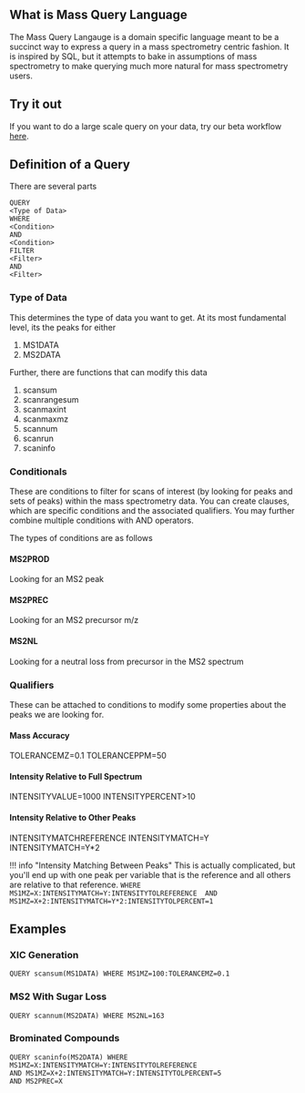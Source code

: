 

## What is Mass Query Language

The Mass Query Langauge is a domain specific language meant to be a succinct way to 
express a query in a mass spectrometry centric fashion. It is inspired by SQL, 
but it attempts to bake in assumptions of mass spectrometry to make querying much more
natural for mass spectrometry users. 

## Try it out

If you want to do a large scale query on your data, try our beta workflow [here](https://proteomics2.ucsd.edu/ProteoSAFe/index.jsp?params={%22workflow%22:%22MSQL%22,%22workflow_version%22:%22current%22}).

## Definition of a Query

There are several parts

```
QUERY
<Type of Data>
WHERE
<Condition>
AND
<Condition>
FILTER
<Filter>
AND
<Filter>
```

### Type of Data

This determines the type of data you want to get. At its most fundamental level, its the peaks
for either 

1. MS1DATA
1. MS2DATA

Further, there are functions that can modify this data

1. scansum
1. scanrangesum
1. scanmaxint
1. scanmaxmz
1. scannum
1. scanrun
1. scaninfo

### Conditionals

These are conditions to filter for scans of interest (by looking for peaks and sets of peaks) within the mass spectrometry data. You can create clauses, 
which are specific conditions and the associated qualifiers. You may further combine multiple conditions with AND operators. 

The types of conditions are as follows

#### MS2PROD

Looking for an MS2 peak

#### MS2PREC

Looking for an MS2 precursor m/z

#### MS2NL

Looking for a neutral loss from precursor in the MS2 spectrum

### Qualifiers

These can be attached to conditions to modify some properties about the peaks we are looking for. 

#### Mass Accuracy

TOLERANCEMZ=0.1
TOLERANCEPPM=50

#### Intensity Relative to Full Spectrum

INTENSITYVALUE=1000
INTENSITYPERCENT>10

#### Intensity Relative to Other Peaks

INTENSITYMATCHREFERENCE
INTENSITYMATCH=Y
INTENSITYMATCH=Y*2

!!! info "Intensity Matching Between Peaks"
    This is actually complicated, but you'll end up with one peak per variable that is the reference
    and all others are relative to that reference. 
    ```
    WHERE 
    MS1MZ=X:INTENSITYMATCH=Y:INTENSITYTOLREFERENCE 
    AND 
    MS1MZ=X+2:INTENSITYMATCH=Y*2:INTENSITYTOLPERCENT=1 
    ```

## Examples

### XIC Generation

```
QUERY scansum(MS1DATA) WHERE MS1MZ=100:TOLERANCEMZ=0.1
```

### MS2 With Sugar Loss

```
QUERY scannum(MS2DATA) WHERE MS2NL=163
```

### Brominated Compounds

```
QUERY scaninfo(MS2DATA) WHERE 
MS1MZ=X:INTENSITYMATCH=Y:INTENSITYTOLREFERENCE 
AND MS1MZ=X+2:INTENSITYMATCH=Y:INTENSITYTOLPERCENT=5
AND MS2PREC=X
```
